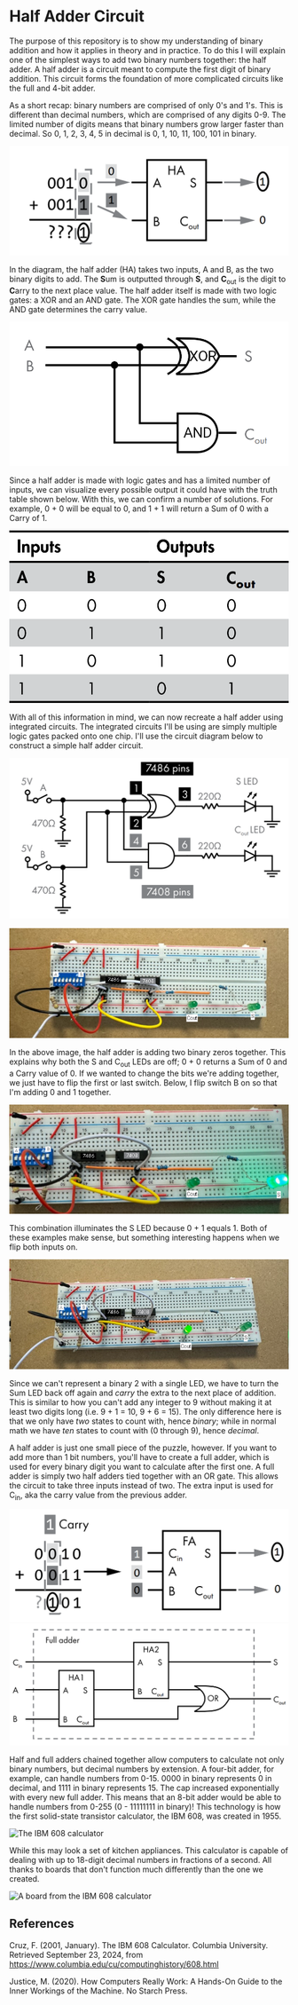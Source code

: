 # Half Adder Circuit

The purpose of this repository is to show my understanding of binary addition and how it applies in theory and in practice. To do this I will explain one of the simplest ways to add two binary numbers together: the half adder. A half adder is a circuit meant to compute the first digit of binary addition. This circuit forms the foundation of more complicated circuits like the full and 4-bit adder.

As a short recap: binary numbers are comprised of only 0's and 1's. This is different than decimal numbers, which are comprised of any digits 0-9. The limited number of digits means that binary numbers grow larger faster than decimal. So 0, 1, 2, 3, 4, 5 in decimal is 0, 1, 10, 11, 100, 101 in binary.

![Diagram of binary addition compared to a half adder](https://raw.githubusercontent.com/bedrockskeleton/half-adder/refs/heads/main/images/halfadderdiagram.png)

In the diagram, the half adder (HA) takes two inputs, A and B, as the two binary digits to add. The **S**um is outputted through **S**, and **C**<sub>out</sub> is the digit to **C**arry to the next place value. The half adder itself is made with two logic gates: a XOR and an AND gate. The XOR gate handles the sum, while the AND gate determines the carry value.

![Diagram of a half adder using logic gates](https://raw.githubusercontent.com/bedrockskeleton/half-adder/refs/heads/main/images/halfaddergates.png)

Since a half adder is made with logic gates and has a limited number of inputs, we can visualize every possible output it could have with the truth table shown below. With this, we can confirm a number of solutions. For example, 0 + 0 will be equal to 0, and 1 + 1 will return a Sum of 0 with a Carry of 1.

![Truth table for a half adder](https://raw.githubusercontent.com/bedrockskeleton/half-adder/refs/heads/main/images/halfaddertruthtable.png)

With all of this information in mind, we can now recreate a half adder using integrated circuits. The integrated circuits I'll be using are simply multiple logic gates packed onto one chip. I'll use the circuit diagram below to construct a simple half adder circuit.

![Circuit diagram of a half adder](https://raw.githubusercontent.com/bedrockskeleton/half-adder/refs/heads/main/images/halfaddercircuitdiagram.png)

![Constructed half adder circuit](https://raw.githubusercontent.com/bedrockskeleton/half-adder/refs/heads/main/images/halfaddercircuit0%2B0.png)

In the above image, the half adder is adding two binary zeros together. This explains why both the S and C<sub>out</sub> LEDs are off; 0 + 0 returns a Sum of 0 and a Carry value of 0. If we wanted to change the bits we're adding together, we just have to flip the first or last switch. Below, I flip switch B on so that I'm adding 0 and 1 together.

![Half adder circuit with switch B on](https://raw.githubusercontent.com/bedrockskeleton/half-adder/refs/heads/main/images/halfaddercircuit0%2B1.png)

This combination illuminates the S LED because 0 + 1 equals 1. Both of these examples make sense, but something interesting happens when we flip both inputs on.

![Half adder circuit with both switches active](https://raw.githubusercontent.com/bedrockskeleton/half-adder/refs/heads/main/images/halfaddercircuit1%2B1.png)

Since we can't represent a binary 2 with a single LED, we have to turn the Sum LED back off again and *carry* the extra to the next place of addition. This is similar to how you can't add any integer to 9 without making it at least two digits long (i.e. 9 + 1 = 10, 9 + 6 = 15). The only difference here is that we only have *two* states to count with, hence *binary*; while in normal math we have *ten* states to count with (0 through 9), hence *decimal*.

A half adder is just one small piece of the puzzle, however. If you want to add more than 1 bit numbers, you'll have to create a full adder, which is used for every binary digit you want to calculate after the first one. A full adder is simply two half adders tied together with an OR gate. This allows the circuit to take three inputs instead of two. The extra input is used for C<sub>in</sub>, aka the carry value from the previous adder.

![Full adder in context](https://raw.githubusercontent.com/bedrockskeleton/half-adder/refs/heads/main/images/fulladderexample.png)
![Diagram of a full adder](https://raw.githubusercontent.com/bedrockskeleton/half-adder/refs/heads/main/images/fulladder.png)

Half and full adders chained together allow computers to calculate not only binary numbers, but decimal numbers by extension. A four-bit adder, for example, can handle numbers from 0-15. 0000 in binary represents 0 in decimal, and 1111 in binary represents 15. The cap increased exponentially with every new full adder. This means that an 8-bit adder would be able to handle numbers from 0-255 (0 - 11111111 in binary)! This technology is how the first solid-state transistor calculator, the IBM 608, was created in 1955.

![The IBM 608 calculator](https://www.columbia.edu/cu/computinghistory/608.jpg)

While this may look a set of kitchen appliances. This calculator is capable of dealing with up to 18-digit decimal numbers in fractions of a second. All thanks to boards that don't function much differently than the one we created.

![A board from the IBM 608 calculator](https://archive.computerhistory.org/resources/access/physical-object/2012/02/102746916.01.01.lg.JPG)

## References
Cruz, F. (2001, January). The IBM 608 Calculator. Columbia University. Retrieved September 23, 2024, from https://www.columbia.edu/cu/computinghistory/608.html

Justice, M. (2020). How Computers Really Work: A Hands-On Guide to the Inner Workings of the Machine. No Starch Press.
